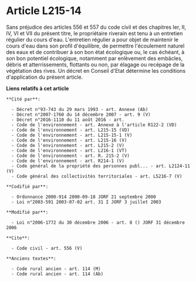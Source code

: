 # Article L215-14

Sans préjudice des articles 556 et 557 du code civil et des chapitres Ier, II, IV, VI et VII du présent titre, le
propriétaire riverain est tenu à un entretien régulier du cours d'eau. L'entretien régulier a pour objet de maintenir le
cours d'eau dans son profil d'équilibre, de permettre l'écoulement naturel des eaux et de contribuer à son bon état
écologique ou, le cas échéant, à son bon potentiel écologique, notamment par enlèvement des embâcles, débris et
atterrissements, flottants ou non, par élagage ou recépage de la végétation des rives. Un décret en Conseil d'Etat détermine
les conditions d'application du présent article.

**Liens relatifs à cet article**

	**Cité par**:

	  - Décret n°93-743 du 29 mars 1993 - art. Annexe (Ab)
	  - Décret n°2007-1760 du 14 décembre 2007 - art. 9 (V)
	  - Décret n°2016-1110 du 11 août 2016 - art.
	  - Code de l'environnement - art. Annexe à l'article R122-2 (VD)
	  - Code de l'environnement - art. L215-15 (VD)
	  - Code de l'environnement - art. L215-15-1 (V)
	  - Code de l'environnement - art. L215-16 (V)
	  - Code de l'environnement - art. L215-2 (V)
	  - Code de l'environnement - art. L216-1 (VT)
	  - Code de l'environnement - art. R. 215-2 (V)
	  - Code de l'environnement - art. R214-1 (V)
	  - Code général de la propriété des personnes publ... - art. L2124-11 (V)
	  - Code général des collectivités territoriales - art. L5216-7 (V)

	**Codifié par**:

	  - Ordonnance 2000-914 2000-09-18 JORF 21 septembre 2000
	  - Loi n°2003-591 2003-07-02 art. 31 I JORF 3 juillet 2003

	**Modifié par**:

	  - Loi n°2006-1772 du 30 décembre 2006 - art. 8 () JORF 31 décembre 2006

	**Cite**:

	  - Code civil - art. 556 (V)

	**Anciens textes**:

	  - Code rural ancien - art. 114 (M)
	  - Code rural ancien - art. 114 (Ab)
